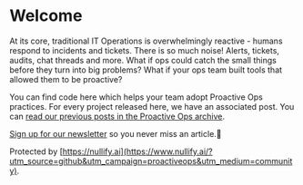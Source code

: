 # Welcome

At its core, traditional IT Operations is overwhelmingly reactive - humans respond to incidents and tickets. There is so much noise! Alerts, tickets, audits, chat threads and more. What if ops could catch the small things before they turn into big problems? What if your ops team built tools that allowed them to be proactive?

You can find code here which helps your team adopt Proactive Ops practices. For every project released here, we have an associated post. You can [read our previous posts in the Proactive Ops archive](https://www.proactiveops.io/archive). 

[Sign up for our newsletter](https://www.proactiveops.io/subbscribe?tag=github) so you never miss an article.🌊

Protected by [https://nullify.ai](https://www.nullify.ai/?utm_source=github&utm_campaign=proactiveops&utm_medium=community).
